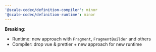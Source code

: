 ```yaml
---
'@scale-codec/definition-compiler': minor
'@scale-codec/definition-runtime': minor
---
```


**Breaking**:

-   Runtime: new approach with `Fragment`, `FragmentBuilder` and others
-   Compiler: drop vue & prettier + new approach for new runtime
